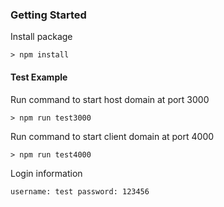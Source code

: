 ### Getting Started
Install package

```
> npm install
```

#### Test Example
Run command to start host domain at port 3000

```
> npm run test3000
```

Run command to start client domain at port 4000

```
> npm run test4000
```

Login information

`
username: test
password: 123456
`
